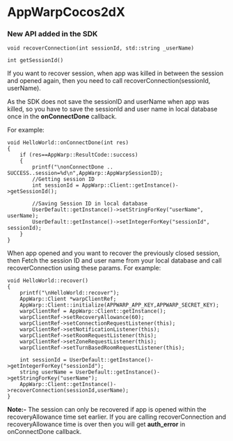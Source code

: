 AppWarpCocos2dX
===============

### New API added in the SDK
```
void recoverConnection(int sessionId, std::string _userName)
        
int getSessionId()
```

If you want to recover session, when app was killed in between the session and opened again, then you need to call recoverConnection(sessionId, userName).

As the SDK does not save the sessionID and userName when app was killed, so you have to save the sessionId and user name in local database once in the **onConnectDone** callback.

For example:

```
void HelloWorld::onConnectDone(int res)
{
    if (res==AppWarp::ResultCode::success)
    {
        printf("\nonConnectDone .. SUCCESS..session=%d\n",AppWarp::AppWarpSessionID);
        //Getting session ID
        int sessionId = AppWarp::Client::getInstance()->getSessionId();
        
        //Saving Session ID in local database
        UserDefault::getInstance()->setStringForKey("userName", userName);
        UserDefault::getInstance()->setIntegerForKey("sessionId", sessionId);
    }
}
```

When app opened and you want to recover the previously closed session, then Fetch the session ID and user name from your local database and call recoverConnection using these params. For example:

```
void HelloWorld::recover()
{
    printf("\nHelloWorld::recover");
    AppWarp::Client *warpClientRef;
    AppWarp::Client::initialize(APPWARP_APP_KEY,APPWARP_SECRET_KEY);
    warpClientRef = AppWarp::Client::getInstance();
    warpClientRef->setRecoveryAllowance(60);
    warpClientRef->setConnectionRequestListener(this);
    warpClientRef->setNotificationListener(this);
    warpClientRef->setRoomRequestListener(this);
    warpClientRef->setZoneRequestListener(this);
    warpClientRef->setTurnBasedRoomRequestListener(this);
    
    int sessionId = UserDefault::getInstance()->getIntegerForKey("sessionId");
    string userName = UserDefault::getInstance()->getStringForKey("userName");
    AppWarp::Client::getInstance()->recoverConnection(sessionId,userName);
}
```
__Note:-__ The session can only be recovered if app is opened within the recoveryAllowance time set earlier. If you are calling recoverConnection and recoveryAllowance time is over then you will get __auth_error__ in onConnectDone callback.


